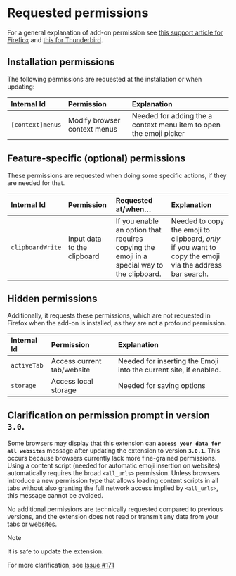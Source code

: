 # Requested permissions

For a general explanation of add-on permission see [this support article for Firefiox](https://support.mozilla.org/kb/permission-request-messages-firefox-extensions) and [this for Thunderbird](https://support.mozilla.org/kb/permission-request-messages-thunderbird-extensions).

## Installation permissions

The following permissions are requested at the installation or when updating:

| Internal Id      | Permission                   | Explanation                                                        |
|:-----------------|:-----------------------------|:-------------------------------------------------------------------|
| `[context]menus` | Modify browser context menus | Needed for adding the a context menu item to open the emoji picker |

## Feature-specific (optional) permissions

These permissions are requested when doing some specific actions, if they are needed for that.

| Internal Id      | Permission                  | Requested at/when…                                                                            | Explanation                                                                                                                                                                                      |
|:-----------------|:----------------------------|:----------------------------------------------------------------------------------------------|:-------------------------------------------------------------------------------------------------------------------------------------------------------------------------------------------------|
| `clipboardWrite` | Input data to the clipboard | If you enable an option that requires copying the emoji in a special way to the clipboard. | Needed to copy the emoji to clipboard, _only_ if you want to copy the emoji via the address bar search. |

## Hidden permissions

Additionally, it requests these permissions, which are not requested in Firefox when the add-on is installed, as they are not a profound permission.

| Internal Id | Permission                 | Explanation                                                       |
|:------------|:---------------------------|:------------------------------------------------------------------|
| `activeTab` | Access current tab/website | Needed for inserting the Emoji into the current site, if enabled. |
| `storage`   | Access local storage       | Needed for saving options                                         |

## Clarification on permission prompt in version `3.0`.

Some browsers may display that this extension can **`access your data for all websites`** message after updating the extension to version **`3.0.1`**.
This occurs because browsers currently lack more fine-grained permissions. Using a content script (needed for automatic emoji insertion on websites) automatically requires the broad `<all_urls>` permission.
Unless browsers introduce a new permission type that allows loading content scripts in all tabs without also granting the full network access implied by `<all_urls>`, this message cannot be avoided.

No additional permissions are technically requested compared to previous versions, and the extension does not read or transmit any data from your tabs or websites.

> [!NOTE]  
> It is safe to update the extension.

For more clarification, see [Issue #171](https://github.com/rugk/awesome-emoji-picker/issues/171)